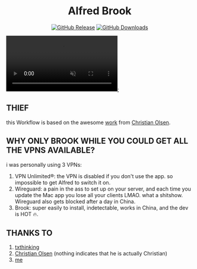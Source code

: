 <h1 align="center">Alfred Brook</h1>
<p align="center">
    <a href="https://github.com/godbout/AlfredBrook/releases"><img src="https://img.shields.io/github/release/godbout/AlfredBrook.svg" alt="GitHub Release"></a>
    <a href="https://github.com/godbout/AlfredBrook/releases"><img src="https://img.shields.io/github/downloads/godbout/AlfredBrook/total.svg" alt="GitHub Downloads"></a>
</p>

<video muted autoplay><source src="https://github.com/godbout/AlfredBrook/blob/master/assets/flow.mp4" type="video/mp4"></video>;

## THIEF

this Workflow is based on the awesome [work](https://github.com/Chrede88/alfred-wireguard) from [Christian Olsen](https://github.com/Chrede88).

## WHY ONLY BROOK WHILE YOU COULD GET ALL THE VPNS AVAILABLE?

i was personally using 3 VPNs:
1. VPN Unlimited®: the VPN is disabled if you don't use the app. so impossible to get Alfred to switch it on.
2. Wireguard: a pain in the ass to set up on your server, and each time you update the Mac app you lose all your clients LMAO. what a shitshow. Wireguard also gets blocked after a day in China.
3. Brook: super easily to install, indetectable, works in China, and the dev is HOT 🔥️.

## THANKS TO

1. [txthinking](https://github.com/txthinking)
2. [Christian Olsen](https://github.com/Chrede88) (nothing indicates that he is actually Christian)
3. [me](https://github.com/godbout)
